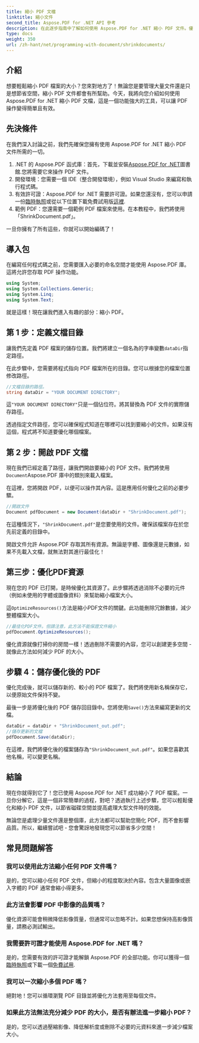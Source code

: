 ```yaml
---
title: 縮小 PDF 文檔
linktitle: 縮小文件
second_title: Aspose.PDF for .NET API 參考
description: 在此逐步指南中了解如何使用 Aspose.PDF for .NET 縮小 PDF 文件。優化 PDF 資源並減小文件大小，而不影響品質。
type: docs
weight: 350
url: /zh-hant/net/programming-with-document/shrinkdocuments/
---
```

## 介紹

想要輕鬆縮小 PDF 檔案的大小？您來對地方了！無論您是要管理大量文件還是只是想節省空間，縮小 PDF 文件都會有所幫助。今天，我將向您介紹如何使用 Aspose.PDF for .NET 縮小 PDF 文檔，這是一個功能強大的工具，可以讓 PDF 操作變得簡單且有效。

## 先決條件

在我們深入討論之前，我們先確保您擁有使用 Aspose.PDF for .NET 縮小 PDF 文件所需的一切。

1.  .NET 的 Aspose.PDF 函式庫：首先，下載並安裝[Aspose.PDF for .NET](https://releases.aspose.com/pdf/net/)圖書館.您將需要它來操作 PDF 文件。
2. 開發環境：您需要一個 IDE（整合開發環境），例如 Visual Studio 來編寫和執行程式碼。
3. 有效許可證：Aspose.PDF for .NET 需要許可證。如果您還沒有，您可以申請一份[臨時執照](https://purchase.aspose.com/temporary-license/)或從以下位置下載免費試用版[這裡](https://releases.aspose.com/).
4. 範例 PDF：您還需要一個範例 PDF 檔案來使用。在本教程中，我們將使用「ShrinkDocument.pdf」。

一旦你擁有了所有這些，你就可以開始編碼了！


## 導入包

在編寫任何程式碼之前，您需要匯入必要的命名空間才能使用 Aspose.PDF 庫。這將允許您存取 PDF 操作功能。

```csharp
using System;
using System.Collections.Generic;
using System.Linq;
using System.Text;
```

就是這樣！現在讓我們進入有趣的部分：縮小 PDF。

## 第 1 步：定義文檔目錄

讓我們先定義 PDF 檔案的儲存位置。我們將建立一個名為的字串變數`dataDir`指定路徑。

在此步驟中，您需要將程式指向 PDF 檔案所在的目錄。您可以根據您的檔案位置修改路徑。

```csharp
//文檔目錄的路徑。
string dataDir = "YOUR DOCUMENT DIRECTORY";
```

這`"YOUR DOCUMENT DIRECTORY"`只是一個佔位符。將其替換為 PDF 文件的實際儲存路徑。

透過指定文件路徑，您可以確保程式知道在哪裡可以找到要縮小的文件。如果沒有這個，程式將不知道要優化哪個檔案。


## 第 2 步：開啟 PDF 文檔

現在我們已經定義了路徑，讓我們開啟要縮小的 PDF 文件。我們將使用`Document`Aspose.PDF 庫中的類別來載入檔案。

在這裡，您將開啟 PDF，以便可以操作其內容。這是應用任何優化之前的必要步驟。

```csharp
//開啟文件
Document pdfDocument = new Document(dataDir + "ShrinkDocument.pdf");
```

在這種情況下，`"ShrinkDocument.pdf"`是您要使用的文件。確保該檔案存在於您先前定義的目錄中。

開啟文件允許 Aspose.PDF 存取其所有資源。無論是字體、圖像還是元數據，如果不先載入文檔，就無法對其進行最佳化！

## 第三步：優化PDF資源

現在您的 PDF 已打開，是時候優化其資源了。此步驟將透過消除不必要的元件（例如未使用的字體或圖像資料）來幫助縮小檔案大小。

這`OptimizeResources()`方法是縮小PDF文件的關鍵。此功能刪除冗餘數據，減少整體檔案大小。

```csharp
//最佳化PDF文件。但請注意，此方法不能保證文件縮小
pdfDocument.OptimizeResources();
```

優化資源就像打掃你的房間一樣！透過刪除不需要的內容，您可以創建更多空間 - 就像此方法如何減少 PDF 的大小。

## 步驟 4：儲存優化後的 PDF

優化完成後，就可以儲存新的、較小的 PDF 檔案了。我們將使用新名稱保存它，以便原始文件保持不變。

最後一步是將優化後的 PDF 儲存回目錄中。您將使用`Save()`方法來編寫更新的文檔。

```csharp
dataDir = dataDir + "ShrinkDocument_out.pdf";
//儲存更新的文檔
pdfDocument.Save(dataDir);
```

在這裡，我們將優化後的檔案儲存為`"ShrinkDocument_out.pdf"`。如果您喜歡其他名稱，可以變更名稱。

## 結論

現在你就得到它了！您已使用 Aspose.PDF for .NET 成功縮小了 PDF 檔案。一旦你分解它，這是一個非常簡單的過程，對吧？透過執行上述步驟，您可以輕鬆優化和縮小 PDF 文件，以節省磁碟空間並提高處理大型文件時的效能。

無論您是處理少量文件還是整個庫，此方法都可以幫助您簡化 PDF，而不會影響品質。所以，繼續嘗試吧 - 您會驚訝地發現您可以節省多少空間！

## 常見問題解答

### 我可以使用此方法縮小任何 PDF 文件嗎？
是的，您可以縮小任何 PDF 文件，但縮小的程度取決於內容。包含大量圖像或嵌入字體的 PDF 通常會縮小得更多。

### 此方法會影響 PDF 中影像的品質嗎？
優化資源可能會稍微降低影像質量，但通常可以忽略不計。如果您想保持高影像質量，請務必測試輸出。

### 我需要許可證才能使用 Aspose.PDF for .NET 嗎？
是的，您需要有效的許可證才能解鎖 Aspose.PDF 的全部功能。你可以獲得一個[臨時執照](https://purchase.aspose.com/temporary-license/)或下載一個[免費試用](https://releases.aspose.com/).

### 我可以一次縮小多個 PDF 嗎？
絕對地！您可以循環瀏覽 PDF 目錄並將優化方法套用至每個文件。

### 如果此方法無法充分減少 PDF 的大小，是否有辦法進一步縮小 PDF？
是的，您可以透過壓縮影像、降低解析度或刪除不必要的元資料來進一步減少檔案大小。